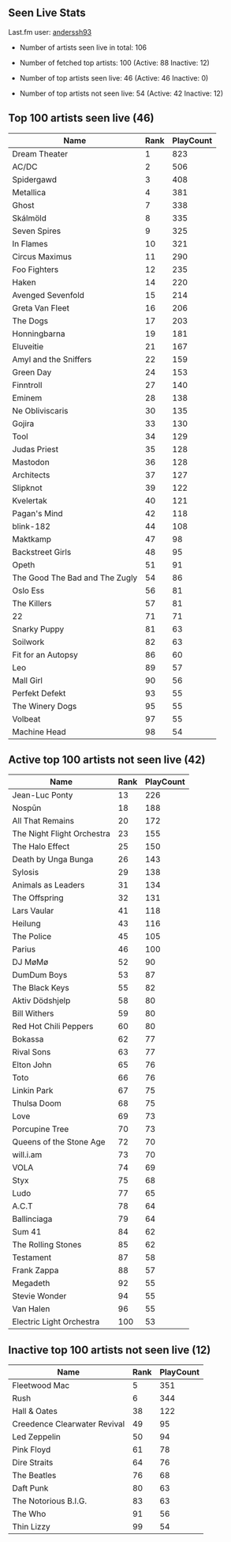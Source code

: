 ## Seen Live Stats

Last.fm user: [anderssh93](https://www.last.fm/user/anderssh93)

- Number of artists seen live in total: 106

- Number of fetched top artists: 100 (Active: 88 Inactive: 12)

- Number of top artists seen live: 46 (Active: 46 Inactive: 0)

- Number of top artists not seen live: 54 (Active: 42 Inactive: 12)

## Top 100 artists seen live (46)

Name                           | Rank | PlayCount
------------------------------ | ---- | ---------
Dream Theater                  | 1    | 823      
AC/DC                          | 2    | 506      
Spidergawd                     | 3    | 408      
Metallica                      | 4    | 381      
Ghost                          | 7    | 338      
Skálmöld                       | 8    | 335      
Seven Spires                   | 9    | 325      
In Flames                      | 10   | 321      
Circus Maximus                 | 11   | 290      
Foo Fighters                   | 12   | 235      
Haken                          | 14   | 220      
Avenged Sevenfold              | 15   | 214      
Greta Van Fleet                | 16   | 206      
The Dogs                       | 17   | 203      
Honningbarna                   | 19   | 181      
Eluveitie                      | 21   | 167      
Amyl and the Sniffers          | 22   | 159      
Green Day                      | 24   | 153      
Finntroll                      | 27   | 140      
Eminem                         | 28   | 138      
Ne Obliviscaris                | 30   | 135      
Gojira                         | 33   | 130      
Tool                           | 34   | 129      
Judas Priest                   | 35   | 128      
Mastodon                       | 36   | 128      
Architects                     | 37   | 127      
Slipknot                       | 39   | 122      
Kvelertak                      | 40   | 121      
Pagan's Mind                   | 42   | 118      
blink-182                      | 44   | 108      
Maktkamp                       | 47   | 98       
Backstreet Girls               | 48   | 95       
Opeth                          | 51   | 91       
The Good The Bad and The Zugly | 54   | 86       
Oslo Ess                       | 56   | 81       
The Killers                    | 57   | 81       
22                             | 71   | 71       
Snarky Puppy                   | 81   | 63       
Soilwork                       | 82   | 63       
Fit for an Autopsy             | 86   | 60       
Leo                            | 89   | 57       
Mall Girl                      | 90   | 56       
Perfekt Defekt                 | 93   | 55       
The Winery Dogs                | 95   | 55       
Volbeat                        | 97   | 55       
Machine Head                   | 98   | 54       

## Active top 100 artists not seen live (42)

Name                       | Rank | PlayCount
-------------------------- | ---- | ---------
Jean-Luc Ponty             | 13   | 226      
Nospūn                     | 18   | 188      
All That Remains           | 20   | 172      
The Night Flight Orchestra | 23   | 155      
The Halo Effect            | 25   | 150      
Death by Unga Bunga        | 26   | 143      
Sylosis                    | 29   | 138      
Animals as Leaders         | 31   | 134      
The Offspring              | 32   | 131      
Lars Vaular                | 41   | 118      
Heilung                    | 43   | 116      
The Police                 | 45   | 105      
Parius                     | 46   | 100      
DJ MøMø                    | 52   | 90       
DumDum Boys                | 53   | 87       
The Black Keys             | 55   | 82       
Aktiv Dödshjelp            | 58   | 80       
Bill Withers               | 59   | 80       
Red Hot Chili Peppers      | 60   | 80       
Bokassa                    | 62   | 77       
Rival Sons                 | 63   | 77       
Elton John                 | 65   | 76       
Toto                       | 66   | 76       
Linkin Park                | 67   | 75       
Thulsa Doom                | 68   | 75       
Love                       | 69   | 73       
Porcupine Tree             | 70   | 73       
Queens of the Stone Age    | 72   | 70       
will.i.am                  | 73   | 70       
VOLA                       | 74   | 69       
Styx                       | 75   | 68       
Ludo                       | 77   | 65       
A.C.T                      | 78   | 64       
Ballinciaga                | 79   | 64       
Sum 41                     | 84   | 62       
The Rolling Stones         | 85   | 62       
Testament                  | 87   | 58       
Frank Zappa                | 88   | 57       
Megadeth                   | 92   | 55       
Stevie Wonder              | 94   | 55       
Van Halen                  | 96   | 55       
Electric Light Orchestra   | 100  | 53       

## Inactive top 100 artists not seen live (12)

Name                         | Rank | PlayCount
---------------------------- | ---- | ---------
Fleetwood Mac                | 5    | 351      
Rush                         | 6    | 344      
Hall & Oates                 | 38   | 122      
Creedence Clearwater Revival | 49   | 95       
Led Zeppelin                 | 50   | 94       
Pink Floyd                   | 61   | 78       
Dire Straits                 | 64   | 76       
The Beatles                  | 76   | 68       
Daft Punk                    | 80   | 63       
The Notorious B.I.G.         | 83   | 63       
The Who                      | 91   | 56       
Thin Lizzy                   | 99   | 54       

